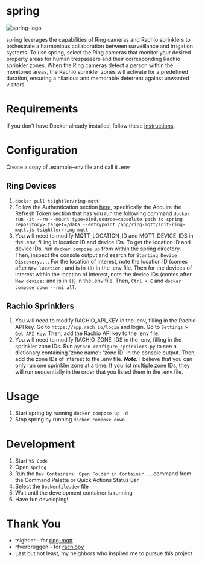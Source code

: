 # spring

![spring-logo](https://github.com/mgibbs1259/spring/assets/32986518/68b3ea94-a14b-42c2-baaa-0dee070c3b43)

spring leverages the capabilities of Ring cameras and Rachio sprinklers to orchestrate a harmonious collaboration between surveillance and irrigation systems. To use spring, select the Ring cameras that monitor your desired property areas for human trespassers and their corresponding Rachio sprinkler zones. When the Ring cameras detect a person within the monitored areas, the Rachio sprinkler zones will activate for a predefined duration, ensuring a hilarious and memorable deterrent against unwanted visitors.

# Requirements

If you don't have Docker already installed, follow these [instructions](https://www.docker.com/products/docker-desktop/).

# Configuration

Create a copy of .example-env file and call it .env

## Ring Devices

1. `docker pull tsightler/ring-mqtt`
2. Follow the Authentication section [here](<https://github.com/tsightler/ring-mqtt/wiki/Installation-(Docker)>), specifically the Acquire the Refresh Token section that has you run the following command `docker run -it --rm --mount type=bind,source=<absolute path to spring repository>,target=/data --entrypoint /app/ring-mqtt/init-ring-mqtt.js tsightler/ring-mqtt`
3. You will need to modify MQTT_LOCATION_ID and MQTT_DEVICE_IDS in the .env, filling in location ID and device IDs. To get the location ID and device IDs, run `docker compose up` from within the spring directory. Then, inspect the console output and search for `Starting Device Discovery...`. For the location of interest, note the location ID (comes after `New location:` and is in `()`) in the .env file. Then for the devices of interest within the location of interest, note the device IDs (comes after `New device:` and is in `()`) in the .env file. Then, `Ctrl + C` and `docker compose down --rmi all`.

## Rachio Sprinklers

1. You will need to modify RACHIO_API_KEY in the .env, filling in the Rachio API key. Go to `https://app.rach.io/login` and login. Go to `Settings` > `Get API Key`. Then, add the Rachio API key to the .env file.
2. You will need to modify RACHIO_ZONE_IDS in the .env, filling in the sprinkler zone IDs. Run `python configure_sprinklers.py` to see a dictionary containing 'zone name': 'zone ID' in the console output. Then, add the zone IDs of interest to the .env file. **_Note:_** I believe that you can only run one sprinkler zone at a time. If you list multiple zone IDs, they will run sequentially in the order that you listed them in the .env file.

# Usage

1. Start spring by running `docker compose up -d`
2. Stop spring by running `docker compose down`

# Development

1. Start `VS Code`
2. Open `spring`
3. Run the `Dev Containers: Open Folder in Container...` command from the Command Palette or Quick Actions Status Bar
4. Select the `Dockerfile.dev` file
5. Wait until the development container is running
6. Have fun developing!

# Thank You

-    tsightler - for [ring-mqtt](https://github.com/tsightler/ring-mqtt)
-    rfverbruggen - for [rachiopy](https://github.com/rfverbruggen/rachiopy)
-    Last but not least, my neighbors who inspired me to pursue this project
